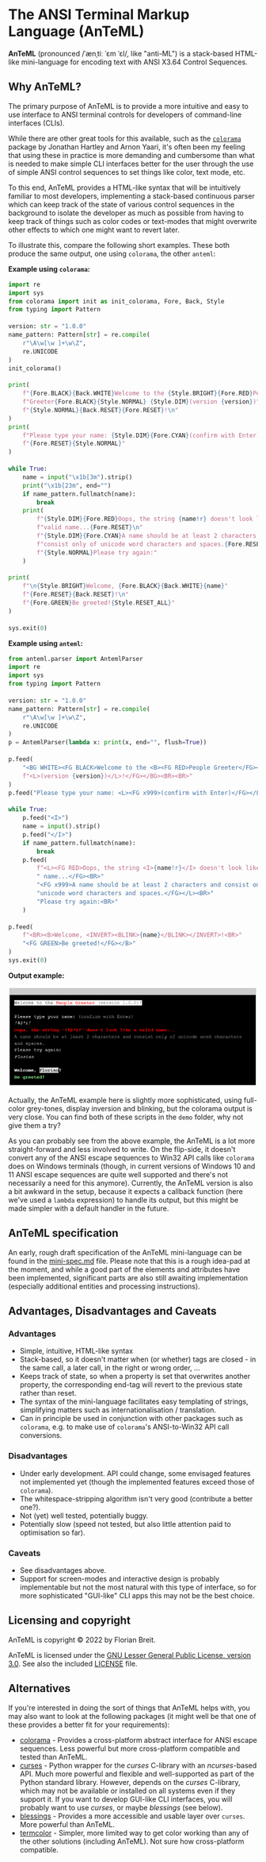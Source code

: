 # The ANSI Terminal Markup Language (AnTeML)

**AnTeML** (pronounced /ˈænˌtiː ˈɛm ˈɛl/, like "anti-ML") is a stack-based HTML-like mini-language for encoding text with ANSI X3.64 Control Sequences.

## Why AnTeML?
The primary purpose of AnTeML is to provide a more intuitive and easy to use interface to ANSI terminal controls for developers of command-line interfaces (CLIs).

While there are other great tools for this available, such as the [`colorama`](https://pypi.org/project/colorama/) package by Jonathan Hartley and Arnon Yaari, it's often been my feeling that using these in practice is more demanding and cumbersome than what is needed to make simple CLI interfaces better for the user through the use of simple ANSI control sequences to set things like color, text mode, etc.

To this end, AnTeML provides a HTML-like syntax that will be intuitively familiar to most developers, implementing a stack-based continuous parser which can keep track of the state of various control sequences in the background to isolate the developer as much as possible from having to keep track of things such as color codes or text-modes that might overwrite other effects to which one might want to revert later.

To illustrate this, compare the following short examples. These both produce the same output, one using `colorama`, the other `anteml`:

**Example using `colorama`:**
```python
import re
import sys
from colorama import init as init_colorama, Fore, Back, Style
from typing import Pattern

version: str = "1.0.0"
name_pattern: Pattern[str] = re.compile(
    r"\A\w[\w ]+\w\Z",
    re.UNICODE
)
init_colorama()

print(
    f"{Fore.BLACK}{Back.WHITE}Welcome to the {Style.BRIGHT}{Fore.RED}People "
    f"Greeter{Fore.BLACK}{Style.NORMAL} {Style.DIM}(version {version})"
    f"{Style.NORMAL}{Back.RESET}{Fore.RESET}!\n"
)
print(
    f"Please type your name: {Style.DIM}{Fore.CYAN}(confirm with Enter)"
    f"{Fore.RESET}{Style.NORMAL}"
)

while True:
    name = input("\x1b[3m").strip()
    print("\x1b[23m", end="")
    if name_pattern.fullmatch(name):
        break
    print(
        f"{Style.DIM}{Fore.RED}Oops, the string {name!r} doesn't look like a "
        f"valid name...{Fore.RESET}\n"
        f"{Style.DIM}{Fore.CYAN}A name should be at least 2 characters and "
        f"consist only of unicode word characters and spaces.{Fore.RESET}\n"
        f"{Style.NORMAL}Please try again:"
    )

print(
    f"\n{Style.BRIGHT}Welcome, {Fore.BLACK}{Back.WHITE}{name}"
    f"{Fore.RESET}{Back.RESET}!\n"
    f"{Fore.GREEN}Be greeted!{Style.RESET_ALL}"
)

sys.exit(0)
```

**Example using `anteml`:**
```python
from anteml.parser import AntemlParser
import re
import sys
from typing import Pattern

version: str = "1.0.0"
name_pattern: Pattern[str] = re.compile(
    r"\A\w[\w ]+\w\Z",
    re.UNICODE
)
p = AntemlParser(lambda x: print(x, end="", flush=True))

p.feed(
    "<BG WHITE><FG BLACK>Welcome to the <B><FG RED>People Greeter</FG></B> "
    f"<L>(version {version})</L>!</FG></BG><BR><BR>"
)
p.feed("Please type your name: <L><FG x999>(confirm with Enter)</FG></L><BR>")

while True:
    p.feed("<I>")
    name = input().strip()
    p.feed("</I>")
    if name_pattern.fullmatch(name):
        break
    p.feed(
        f"<L><FG RED>Oops, the string <I>{name!r}</I> doesn't look like a valid"
        " name...</FG><BR>"
        "<FG x999>A name should be at least 2 characters and consist only of "
        "unicode word characters and spaces.</FG></L><BR>"
        "Please try again:<BR>"
    )

p.feed(
    f"<BR><B>Welcome, <INVERT><BLINK>{name}</BLINK></INVERT>!<BR>"
    "<FG GREEN>Be greeted!</FG></B>"
)
sys.exit(0)
```

**Output example:**
<!--
<style>
.blink {
  animation: blinker 2s linear infinite;
}
@keyframes blinker {
  50% {
    opacity: 0.5;
  }
}
</style>
<pre style="background:black;color:#ddd;padding:1em;border:1px solid #ccc;border-top:1.5em solid #ccc">
<span style="background:white;color:black">Welcome to the <b style="color:red">People Greeter</b> <span style="font-weight:lighter;opacity:0.8">(version 1.0.0)</span>!</span><br />
Please type your name: <span style="color:#999">(confirm with Enter)</span>
<i>!%$*£!</i>
<b><span style="color:red">Oops, the string <i>'!%$*£!'</i> does't look like a valid name...</b>
<span style="color:#999">A name should be at least 2 characters and consist only of unicode word characters and spaces.</span>
Please try again:
<i>Florian</i>

<b style="color:white">Welcome, <span style="color:black;background:white" class="blink">Florian</span>!</b>
<b style="color:lightgreen">Be greeted!</b>
</pre>
-->
![greeter_anteml.py output sample](./demo/greeter_anteml.png "Example output")

Actually, the AnTeML example here is slightly more sophisticated, using full-color grey-tones, display inversion and blinking, but the colorama output is very close. You can find both of these scripts in the `demo` folder, why not give them a try?

As you can probably see from the above example, the AnTeML is a lot more straight-forward and less involved to write. On the flip-side, it doesn't convert any of the ANSI escape sequences to Win32 API calls like `colorama` does on Windows terminals (though, in current versions of Windows 10 and 11 ANSI escape sequences are quite well supported and there's not necessarily a need for this anymore). Currently, the AnTeML version is also a bit awkward in the setup, because it expects a callback function (here we've used a `lambda` expression) to handle its output, but this might be made simpler with a default handler in the future.

## AnTeML specification

An early, rough draft specification of the AnTeML mini-language can be found in the [mini-spec.md](./mini-spec.md) file. Please note that this is a rough idea-pad at the moment, and while a good part of the elements and attributes have been implemented, significant parts are also still awaiting implementation (especially additional entities and processing instructions).

## Advantages, Disadvantages and Caveats

### Advantages
* Simple, intuitive, HTML-like syntax
* Stack-based, so it doesn't matter when (or whether) tags are closed - in the same call, a later call, in the right or wrong order, ...
* Keeps track of state, so when a property is set that overwrites another property, the corresponding end-tag will revert to the previous state rather than reset.
* The syntax of the mini-language facilitates easy templating of strings, simplifying matters such as internationalisation / translation.
* Can in principle be used in conjunction with other packages such as `colorama`, e.g. to make use of `colorama`'s ANSI-to-Win32 API call conversions.

### Disadvantages
* Under early development. API could change, some envisaged features not implemented yet (though the implemented features exceed those of `colorama`).
* The whitespace-stripping algorithm isn't very good (contribute a better one?).
* Not (yet) well tested, potentially buggy.
* Potentially slow (speed not tested, but also little attention paid to optimisation so far).

### Caveats
* See disadvantages above.
* Support for screen-modes and interactive design is probably implementable but not the most natural with this type of interface, so for more sophisticated "GUI-like" CLI apps this may not be the best choice.

## Licensing and copyright

AnTeML is copyright &copy; 2022 by Florian Breit.

AnTeML is licensed under the [GNU Lesser General Public License, version 3.0](https://www.gnu.org/licenses/lgpl-3.0.en.html). See also the included [LICENSE](./LICENSE) file.

## Alternatives

If you're interested in doing the sort of things that AnTeML helps with, you may also want to look at the following packages (it might well be that one of these provides a better fit for your requirements):

* [colorama](https://pypi.org/project/colorama/) - Provides a cross-platform abstract interface for ANSI escape sequences. Less powerful but more cross-platform compatible and tested than AnTeML.
* [curses](https://docs.python.org/3/library/curses.html) - Python wrapper for the *curses* C-library with an *ncurses*-based API. Much more powerful and flexible and well-supported as part of the Python standard library. However, depends on the *curses* C-library, which may not be available or installed on all systems even if they support it. If you want to develop GUI-like CLI interfaces, you will probably want to use *curses*, or maybe *blessings* (see below).
* [blessings](https://pypi.org/project/blessings/) - Provides a more accessible and usable layer over `curses`. More powerful than AnTeML.
* [termcolor](https://pypi.org/project/termcolor/) - Simpler, more limited way to get color working than any of the other solutions (including AnTeML). Not sure how cross-platform compatible.